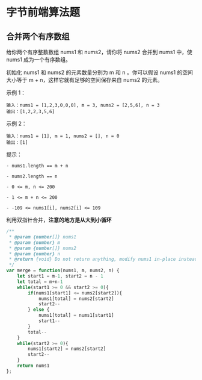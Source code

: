 # 字节前端算法题

## 合并两个有序数组

给你两个有序整数数组 nums1 和 nums2，请你将 nums2 合并到 nums1 中，使 nums1 成为一个有序数组。

初始化 nums1 和 nums2 的元素数量分别为 m 和 n 。你可以假设 nums1 的空间大小等于 m + n，这样它就有足够的空间保存来自 nums2 的元素。

示例 1：

```
输入：nums1 = [1,2,3,0,0,0], m = 3, nums2 = [2,5,6], n = 3
输出：[1,2,2,3,5,6]
```

示例 2：

```
输入：nums1 = [1], m = 1, nums2 = [], n = 0
输出：[1]
```

提示：

```
- nums1.length == m + n

- nums2.length == n

- 0 <= m, n <= 200

- 1 <= m + n <= 200

- -109 <= nums1[i], nums2[i] <= 109
```

利用双指针合并，**注意的地方是从大到小循环**

```js
/**
 * @param {number[]} nums1
 * @param {number} m
 * @param {number[]} nums2
 * @param {number} n
 * @return {void} Do not return anything, modify nums1 in-place instead.
 */
var merge = function(nums1, m, nums2, n) {
    let start1 = m-1, start2 = n - 1
    let total = m+n-1
    while(start1 >= 0 && start2 >= 0){
        if(nums1[start1] <= nums2[start2]){
            nums1[total] = nums2[start2]
            start2--
        } else {
            nums1[total] = nums1[start1]
            start1--
        }
        total--
    }
    while(start2 >= 0){
        nums1[start2] = nums2[start2]
        start2--
    }
    return nums1
};
```